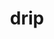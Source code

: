 ---
category: 4-letters
denotation: null
name: drip
reference_link: https://www.etymonline.com/word/drip
root_language: null
root_name: null
title: drip
type: free
word_sums:
- respelling: drip
  sum: 'Drip + '
---
